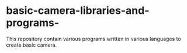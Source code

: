 # basic-camera-libraries-and-programs-
This repository contain various programs written in various languages to create basic camera.
